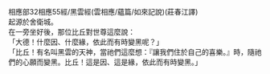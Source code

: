 相應部32相應55經/黑雲經(雲相應/蘊篇/如來記說)(莊春江譯)  
起源於舍衛城。  
在一旁坐好後，那位比丘對世尊這麼說：  
「大德！什麼因、什麼緣，依此而有時變黑呢？」  
「比丘！有名叫黑雲的天神，當祂們這麼想：『讓我們住於自己的喜樂。』時，隨祂們的心願而變黑。比丘！這是因、這是緣，依此而有時變黑。」  
  
  

